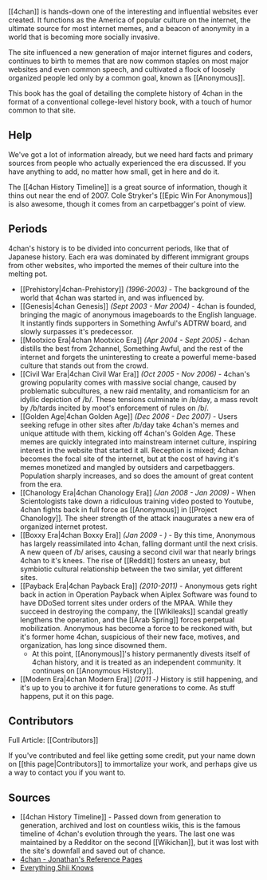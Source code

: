 [[4chan]] is hands-down one of the interesting and influential websites ever created. It functions as the America of popular culture on the internet, the ultimate source for most internet memes, and a beacon of anonymity in a world that is becoming more socially invasive.

The site influenced a new generation of major internet figures and coders, continues to birth to memes that are now common staples on most major websites and even common speech, and cultivated a flock of loosely organized people led only by a common goal, known as [[Anonymous]].

This book has the goal of detailing the complete history of 4chan in the format of a conventional college-level history book, with a touch of humor common to that site.

## Help

We've got a lot of information already, but we need hard facts and primary sources from people who actually experienced the era discussed. If you have anything to add, no matter how small, get in here and do it.

The [[4chan History Timeline]] is a great source of information, though it thins out near the end of 2007. Cole Stryker's [[Epic Win For Anonymous]] is also awesome, though it comes from an carpetbagger's point of view.

## Periods

4chan's history is to be divided into concurrent periods, like that of Japanese history. Each era was dominated by different immigrant groups from other websites, who imported the memes of their culture into the melting pot.

* [[Prehistory|4chan-Prehistory]] _(1996-2003)_ - The background of the world that 4chan was started in, and was influenced by.
* [[Genesis|4chan Genesis]] _(Sept 2003 - Mar 2004)_ - 4chan is founded, bringing the magic of anonymous imageboards to the English language. It instantly finds supporters in Something Awful's ADTRW board, and slowly surpasses it's predecessor.
* [[Mootxico Era|4chan Mootxico Era]] _(Apr 2004 - Sept 2005)_ - 4chan distills the best from 2channel, Something Awful, and the rest of the internet and forgets the uninteresting to create a powerful meme-based culture that stands out from the crowd.
* [[Civil War Era|4chan Civil War Era]] _(Oct 2005 - Nov 2006)_ - 4chan's growing popularity comes with massive social change, caused by problematic subcultures, a new raid mentality, and romanticism for an idyllic depiction of /b/. These tensions culminate in /b/day, a mass revolt by /b/tards incited by moot's enforcement of rules on /b/.
* [[Golden Age|4chan Golden Age]] _(Dec 2006 - Dec 2007)_ - Users seeking refuge in other sites after /b/day take 4chan's memes and unique attitude with them, kicking off 4chan's Golden Age. These memes are quickly integrated into mainstream internet culture, inspiring interest in the website that started it all. Reception is mixed; 4chan becomes the focal site of the internet, but at the cost of having it's memes monetized and mangled by outsiders and carpetbaggers. Population sharply increases, and so does the amount of great content from the era.
* [[Chanology Era|4chan Chanology Era]] _(Jan 2008 - Jan 2009)_ - When Scientologists take down a ridiculous training video posted to Youtube, 4chan fights back in full force as [[Anonymous]] in [[Project Chanology]]. The sheer strength of the attack inaugurates a new era of organized internet protest. 
* [[Boxxy Era|4chan Boxxy Era]] _(Jan 2009 - )_ - By this time, Anonymous has largely reassimilated into 4chan, falling dormant until the next crisis. A new queen of /b/ arises, causing a second civil war that nearly brings 4chan to it's knees. The rise of [[Reddit]] fosters an uneasy, but symbiotic cultural relationship between the two similar, yet different sites. 
* [[Payback Era|4chan Payback Era]] _(2010-2011)_ - Anonymous gets right back in action in Operation Payback when Aiplex Software was found to have DDoSed torrent sites under orders of the MPAA. While they succeed in destroying the company, the [[Wikileaks]] scandal greatly lengthens the operation, and the [[Arab Spring]] forces perpetual mobilization. Anonymous has become a force to be reckoned with, but it's former home 4chan, suspicious of their new face, motives, and organization, has long since disowned them.
  * At this point, [[Anonymous]]'s history permanently divests itself of 4chan history, and it is treated as an independent community. It continues on [[Anonymous History]].
* [[Modern Era|4chan Modern Era]] _(2011 -)_ History is still happening, and it's up to you to archive it for future generations to come. As stuff happens, put it on this page.

## Contributors

Full Article: [[Contributors]]

If you've contributed and feel like getting some credit, put your name down on [[this page|Contributors]] to immortalize your work, and perhaps give us a way to contact you if you want to.

## Sources

* [[4chan History Timeline]] - Passed down from generation to generation, archived and lost on countless wikis, this is the famous timeline of 4chan's evolution through the years. The last one was maintained by a Redditor on the second [[Wikichan]], but it was lost with the site's downfall and saved out of chance.
* [4chan - Jonathan's Reference Pages](http://www.jonnydigital.com/)
* [Everything Shii Knows](http://shii.org/knows/)